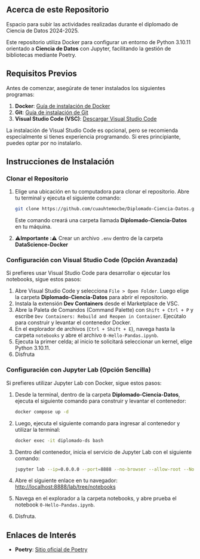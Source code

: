## Acerca de este Repositorio

Espacio para subir las actividades realizadas durante el diplomado de Ciencia de Datos 2024-2025. 

Este repositorio utiliza Docker para configurar un entorno de Python 3.10.11 orientado a **Ciencia de Datos** con Jupyter, facilitando la gestión de bibliotecas mediante Poetry.

## Requisitos Previos

Antes de comenzar, asegúrate de tener instalados los siguientes programas:

1. **Docker**: [Guía de instalación de Docker](https://docs.docker.com/engine/install/)
2. **Git**: [Guía de instalación de Git](https://git-scm.com/book/en/v2/Getting-Started-Installing-Git)
3. **Visual Studio Code (VSC)**: [Descargar Visual Studio Code](https://code.visualstudio.com/download)

La instalación de Visual Studio Code es opcional, pero se recomienda especialmente si tienes experiencia programando. Si eres principiante, puedes optar por no instalarlo.

## Instrucciones de Instalación

### Clonar el Repositorio

1. Elige una ubicación en tu computadora para clonar el repositorio. Abre tu terminal y ejecuta el siguiente comando:

    ```bash
    git clone https://github.com/cuauhtemocbe/Diplomado-Ciencia-Datos.git
    ```
    Este comando creará una carpeta llamada **Diplomado-Ciencia-Datos** en tu máquina.

2. ⚠️**Importante :⚠️** Crear un archivo `.env` dentro de la carpeta **DataScience-Docker**

### Configuración con Visual Studio Code (Opción Avanzada)

Si prefieres usar Visual Studio Code para desarrollar o ejecutar los notebooks, sigue estos pasos:

1. Abre Visual Studio Code y selecciona `File > Open Folder`. Luego elige la carpeta **Diplomado-Ciencia-Datos** para abrir el repositorio.
2. Instala la extensión **Dev Containers** desde el Marketplace de VSC.
3. Abre la Paleta de Comandos (Command Palette) con `Shift + Ctrl + P` y escribe `Dev Containers: Rebuild and Reopen in Container`. Ejecútalo para construir y levantar el contenedor Docker.
4. En el explorador de archivos (`Ctrl + Shift + E`), navega hasta la carpeta `notebooks` y abre el archivo `0-Hello-Pandas.ipynb`.
5. Ejecuta la primer celda; al inicio te solicitará seleccionar un kernel, elige Python 3.10.11.
6. Disfruta

### Configuración con Jupyter Lab (Opción Sencilla)

Si prefieres utilizar Jupyter Lab con Docker, sigue estos pasos:

1. Desde la terminal, dentro de la carpeta **Diplomado-Ciencia-Datos**, ejecuta el siguiente comando para construir y levantar el contenedor:

    ```bash
    docker compose up -d
    ```

2. Luego, ejecuta el siguiente comando para ingresar al contenedor y utilizar la terminal:

    ```bash
    docker exec -it diplomado-ds bash
    ```

3. Dentro del contenedor, inicia el servicio de Jupyter Lab con el siguiente comando:

    ```bash
    jupyter lab --ip=0.0.0.0 --port=8888 --no-browser --allow-root --NotebookApp.token=''
    ```

4. Abre el siguiente enlace en tu navegador: [http://localhost:8888/lab/tree/notebooks](http://localhost:8888/lab/tree/notebooks)

5. Navega en el explorador a la carpeta notebooks, y abre prueba el notebook `0-Hello-Pandas.ipynb`.

6. Disfruta.

## Enlaces de Interés

- **Poetry**: [Sitio oficial de Poetry](https://python-poetry.org/)
